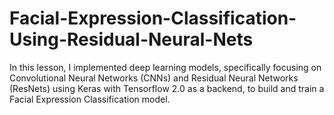 # Facial-Expression-Classification-Using-Residual-Neural-Nets
In this lesson, I implemented deep learning models, specifically focusing on Convolutional Neural Networks (CNNs) and Residual Neural Networks (ResNets) using Keras with Tensorflow 2.0 as a backend, to build and train a Facial Expression Classification model.
